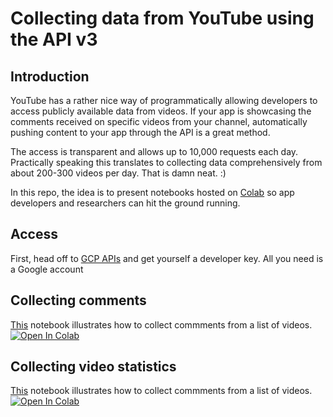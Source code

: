# Collecting data from YouTube using the API v3

## Introduction

YouTube has a rather nice way of programmatically allowing developers to access publicly available data from videos. If your app is showcasing the comments received on specific videos from your channel, automatically pushing content to your app through the API is a great method. 

The access is transparent and allows up to 10,000 requests each day. Practically speaking this translates to collecting data comprehensively from about 200-300 videos per day. That is damn neat. :)

In this repo, the idea is to present notebooks hosted on [Colab](https://colab.research.google.com/notebooks/intro.ipynb#recent=true) so app developers and researchers can hit the ground running.

## Access

First, head off to [GCP APIs](https://console.cloud.google.com/apis/) and get yourself a developer key. All you need is a Google account

## Collecting comments

[This](2020_06_17_comment_scraper.ipynb) notebook illustrates how to collect commments from a list of videos.
[![Open In Colab](https://colab.research.google.com/assets/colab-badge.svg)](https://colab.research.google.com/github/pgurazada/youtube-api-data-collection/blob/main/2020_06_17_comment_scraper.ipynb)

## Collecting video statistics

[This](2020_06_17_video_statistics_scraper.ipynb) notebook illustrates how to collect commments from a list of videos.
[![Open In Colab](https://colab.research.google.com/assets/colab-badge.svg)](https://colab.research.google.com/github/pgurazada/youtube-api-data-collection/blob/main/2020_06_17_video_statistics_scraper.ipynb)
